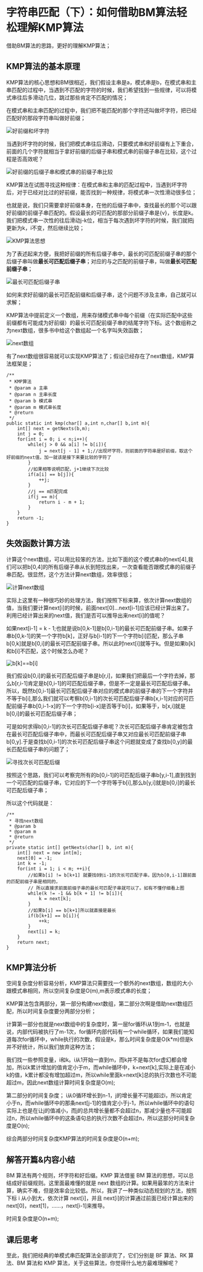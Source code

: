 # 字符串匹配（下）：如何借助BM算法轻松理解KMP算法

借助BM算法的思路，更好的理解KMP算法；

## KMP算法的基本原理
KMP算法的核心思想和BM很相近，我们假设主串是a，模式串是b，在模式串和主串匹配的过程中，当遇到不匹配的字符的时候，我们希望找到一些规律，可以将模式串往后多滑动几位，跳过那些肯定不匹配的情况；

在模式串和主串匹配的过程中，我们把不能匹配的那个字符还叫做坏字符，把已经匹配好的那段字符串叫做好前缀；

![好前缀和坏字符](img/好前缀和坏字符.jpg)

当遇到坏字符的时候，我们把模式串往后滑动，只要模式串和好前缀有上下重合，前面的几个字符就相当于拿好前缀的后缀子串和模式串的前缀子串在比较，这个过程是否高效呢？

![好前缀的后缀子串和模式串的前缀子串比较](img/好前缀的后缀子串和模式串的前缀子串比较.jpg)

KMP算法在试图寻找这种规律：在模式串和主串的匹配过程中，当遇到坏字符后，对于已经对比过的好前缀，能否找到一种规律，将模式串一次性滑动很多位；

也就是说，我们只需要拿好前缀本身，在他的后缀子串中，查找最长的那个可以跟好前缀的前缀子串匹配的。假设最长的可匹配的那部分前缀子串是{v}，长度是k。我们把模式串一次性的往后滑动j-k位，相当于每次遇到坏字符的时候，我们就把j更新为k，i不变，然后继续比较；

![KMP算法思想](img/KMP算法思想.jpg)

为了表述起来方便，我把好前缀的所有后缀子串中，最长的可匹配前缀子串的那个后缀子串叫做**最长可匹配后缀子串**；对应的与之匹配的前缀子串，叫做**最长可匹配前缀子串**；

![最长可匹配后缀子串](img/最长可匹配后缀子串.jpg)

如何来求好前缀的最长可匹配前缀和后缀子串，这个问题不涉及主串，自己就可以求解；

KMP算法中提前定义一个数组，用来存储模式串中每个前缀（在实际匹配中这些前缀都有可能成为好前缀）的最长可匹配前缀子串的结尾字符下标。这个数组称之为next数组，很多书中给这个数组起一个名字叫失效函数；

![next数组](img/next数组.jpg)

有了next数组很容易就可以实现KMP算法了；假设已经存在了next数组，KMP算法框架是；

    /**
     * KMP算法
     * @param a 主串
     * @param n 主串长度
     * @param b 模式串
     * @param m 模式串长度
     * @return
     */
    public static int kmp(char[] a,int n,char[] b,int m){
        int[] next = getNexts(b,m);
        int j = 0;
        for(int i = 0; i < n;i++){
            while(j > 0 && a[i] != b[i]){
                j = next[j - 1] + 1;//出现坏字符，则前面的字符串是好前缀，取这个好前缀的next值，加一就该是接下来要比较的字符了
            }
            //如果相等说明匹配，j+1继续下次比较
            if(a[i] == b[j]){
                ++j;
            }
            //j == m匹配完成
            if(j == m){
                return i - m + 1;
            }
        }
        return -1;
    }

## 失效函数计算方法

计算这个next数组，可以用比较笨的方法，比如下面的这个模式串b的next[4],我们可以把b[0,4]的所有后缀子串从长到短找出来，一次查看能否跟模式串的前缀子串匹配。很显然，这个方法计算next数组，效率很低；

![计算next数组](img/计算next数组.jpg)

实际上这里有一种很巧妙的处理方法，我们按照下标来算，依次计算next数组的值，当我们要计算next[i]的时候，前面next[0]...next[i-1]应该已经计算出来了。利用已经计算出来的next值，我们是否可以推导出来next[i]的值呢？

如果next[i-1] = k - 1;也就是说b[0,k-1]是b[0,i-1]的最长可匹配前缀子串。如果子串b[0,k-1]的笑一个字符b[k]，正好与b[i-1]的下一个字符b[i]匹配，那么子串b[0,k]就是b[0,i]的最长可匹配前缀子串。所以此时next[i]就等于k。但是如果b[k]和b[i]不匹配，这个时候怎么办呢？

![b[k]==b[i]](img/b[k]==b[i].jpg)

我们假设b[0,i]的最长可匹配后缀子串是b[r,i]，如果我们把最后一个字符去掉，那么b[r,i-1]肯定是b[0,i-1]的可匹配后缀子串，但是不一定是最长可匹配后缀子串。所以，既然b[0,i-1]最长可匹配后缀子串对应的模式串的前缀子串的下一个字符并不等于b[i],那么我们就可以考察b[0,i-1]的次长可匹配后缀子串b[x,i-1]对应的可匹配前缀子串b[0,i-1-x]的下一个字符b[i-x]是否等于b[i]，如果等于，b[x,i]就是b[0,i]的最长可匹配后缀子串；

可是如何求得b[0,i-1]的次长可匹配后缀子串呢？次长可匹配后缀子串肯定被包含在最长可匹配后缀子串中，而最长可匹配后缀子串又对应最长可匹配前缀子串b[0,y].于是查找b[0,i-1]的次长可匹配后缀子串这个问题就变成了查找b[0,y]的最长匹配后缀子串的问题了；

![寻找次长可匹配后缀](img/寻找次长可匹配后缀.jpg)

按照这个思路，我们可以考察完所有的b[0,i-1]的可匹配后缀子串b[y,i-1],直到找到一个可匹配的后缀子串，它对应的下一个字符等于b[i],那么b[y,i]就是b[0,i]的最长可匹配后缀子串；

所以这个代码就是：

    /**
     * 寻找next数组
     * @param b
     * @param m
     * @return
     */
    private static int[] getNexts(char[] b, int m){
        int[] next = new int[m];
        next[0] = -1;
        int k = -1;
        for(int i = 1; i < m; ++i){
            //如果b[i] != b[k+1] 就要找0到i-1的次长可匹配子串，因为b[0,i-1]跟前面的匹配前缀子串是相同的，
            // 所以直接求前面前缀子串的最长可匹配子串就可以了。如有不懂仔细看上图
            while(k != -1 && b[k + 1] != b[i]){
                k = next[k];
            }
            //如果b[i] == b[k+1]所以就直接是最长
            if(b[k+1] == b[i]){
                ++k;
            }
            next[i] = k;
        }
        return next;
    }

## KMP算法分析
空间复杂度分析容易分析，KMP算法只需要找一个额外的next数组，数组的大小跟模式串相同，所以空间复杂度是O(m),m表示模式串的长度；

KMP算法包含两部分，第一部分构建next数组，第二部分次啊是借助next数组匹配，所以时间复杂度要分两部分分析；

计算第一部分也就是next数组中的复杂度时，第一层for循环i从1到m-1，也就是说，内部代码被执行了m-1次，for循环内部代码有一个while循环，如果我们能知道每次for循环中，while执行的次数，假设是k，那么时间复杂度是O(k*m)但是k并不好统计，所以我们放弃这种方法；

我们找一些参照变量，i和k。i从1开始一直到m，而k并不是每次for虚幻都会增加，所以k累计增加的值肯定小于m，而while循环中，k=next[k],实际上是在减小k的值，k累计都没有增加超过m，所以while里面k=next[k]总的执行次数也不可能超过m，因此next数组计算时间复杂度是O(m);

第二部分的时间复杂度；
i从0循环增长到n-1，j的增长量不可能超过i，所以肯定小于n，而while循环中的那条next[j-1]的值肯定小于j-1，所以while循环中的语句实际上也是在让j的值减小，而j的总共增长量都不会超过n，那减少量也不可能超过n，所以while循环中的这条语句总的执行次数不会超过n，所以这部分时间复杂度是O(n);

综合两部分时间复杂度KMP算法的时间复杂度是O(n+m);

## 解答开篇&内容小结

BM 算法有两个规则，坏字符和好后缀。KMP 算法借鉴 BM 算法的思想，可以总结成好前缀规则。这里面最难懂的就是 next 数组的计算。如果用最笨的方法来计算，确实不难，但是效率会比较低。所以，我讲了一种类似动态规划的方法，按照下标 i 从小到大，依次计算 next[i]，并且 next[i]的计算通过前面已经计算出来的 next[0]，next[1]，……，next[i-1]来推导。

时间复杂度是O(n+m);

## 课后思考

至此，我们把经典的单模式串匹配算法全部讲完了，它们分别是 BF 算法、RK 算法、BM 算法和 KMP 算法，关于这些算法，你觉得什么地方最难理解呢？
